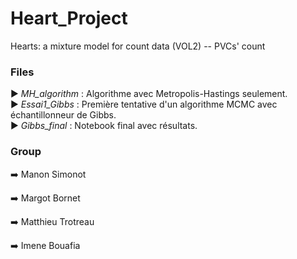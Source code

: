 # Heart_Project

Hearts: a mixture model for count data (VOL2) -- PVCs' count 

### Files 
▶️ *MH_algorithm* : Algorithme avec Metropolis-Hastings seulement.  
▶️ *Essai1_Gibbs* : Première tentative d'un algorithme MCMC avec échantillonneur de Gibbs.  
▶️ *Gibbs_final* : Notebook final avec résultats.  



### Group 
➡️ Manon Simonot 

➡️ Margot Bornet 

➡️ Matthieu Trotreau

➡️ Imene Bouafia
